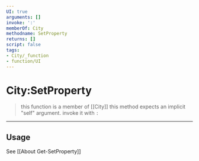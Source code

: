```yaml
---
UI: true
arguments: []
invoke: ':'
memberOf: City
methodname: SetProperty
returns: []
script: false
tags:
- City/_function
- function/UI
---
```

# City:SetProperty
> this function is a member of [[City]]
> this method expects an implicit "self" argument. invoke it with `:`
-----
## Usage
See [[About Get-SetProperty]]

